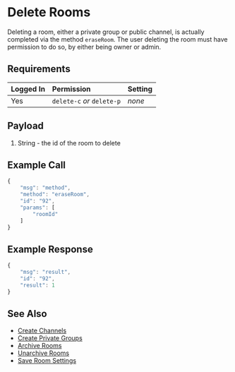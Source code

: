 # Delete Rooms

Deleting a room, either a private group or public channel, is actually completed via the method `eraseRoom`. The user deleting the room must have permission to do so, by either being owner or admin.

## Requirements

| Logged In | Permission | Setting |
| :--- | :--- | :--- |
| Yes | `delete-c` _or_ `delete-p` | _none_ |

## Payload

1. String - the id of the room to delete

## Example Call

```javascript
{
    "msg": "method",
    "method": "eraseRoom",
    "id": "92",
    "params": [
        "roomId"
    ]
}
```

## Example Response

```javascript
{
    "msg": "result",
    "id": "92",
    "result": 1
}
```

## See Also

* [Create Channels](create-channels.md)
* [Create Private Groups](create-private-groups.md)
* [Archive Rooms](archive-rooms.md)
* [Unarchive Rooms](unarchive-rooms.md)
* [Save Room Settings](save-room-settings.md)

